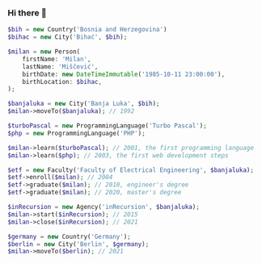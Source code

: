 ### Hi there 👋

<!--
**milan-miscevic/milan-miscevic** is a ✨ _special_ ✨ repository because its `README.md` (this file) appears on your GitHub profile.

Here are some ideas to get you started:

- 🔭 I’m currently working on ...
- 🌱 I’m currently learning ...
- 👯 I’m looking to collaborate on ...
- 🤔 I’m looking for help with ...
- 💬 Ask me about ...
- 📫 How to reach me: ...
- 😄 Pronouns: ...
- ⚡ Fun fact: ...
-->

```php
$bih = new Country('Bosnia and Herzegovina')
$bihac = new City('Bihać', $bih);

$milan = new Person(
    firstName: 'Milan',
    lastName: 'Miščević',
    birthDate: new DateTimeImmutable('1985-10-11 23:00:00'),
    birthLocation: $bihac,
);

$banjaluka = new City('Banja Luka', $bih);
$milan->moveTo($banjaluka); // 1992

$turboPascal = new ProgrammingLanguage('Turbo Pascal');
$php = new ProgrammingLanguage('PHP');

$milan->learn($turboPascal); // 2001, the first programming language
$milan->learn($php); // 2003, the first web development steps

$etf = new Faculty('Faculty of Electrical Engineering', $banjaluka);
$etf->enroll($milan); // 2004
$etf->graduate($milan); // 2010, engineer's degree
$etf->graduate($milan); // 2020, master's degree

$inRecursion = new Agency('inRecursion', $banjaluka);
$milan->start($inRecursion); // 2015
$milan->close($inRecursion); // 2021

$germany = new Country('Germany');
$berlin = new City('Berlin', $germany);
$milan->moveTo($berlin); // 2021
```